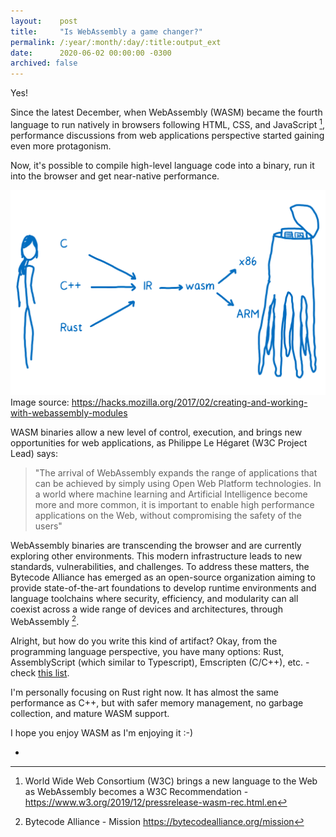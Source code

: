 ```yaml
---
layout:    post
title:     "Is WebAssembly a game changer?"
permalink: /:year/:month/:day/:title:output_ext
date:      2020-06-02 00:00:00 -0300
archived: false
---
```


Yes!

Since the latest December, when WebAssembly (WASM) became the fourth language to run natively in browsers following HTML, CSS, and JavaScript [^1], performance discussions from web applications perspective started gaining even more protagonism.

Now, it's possible to compile high-level language code into a binary, run it into the browser and get near-native performance.

[![WASM drawing](/assets/is-webassembly-a-game-changer.png "WASM drawing")](/assets/is-webassembly-a-game-changer.png)
<span class="source">Image source: https://hacks.mozilla.org/2017/02/creating-and-working-with-webassembly-modules</span>

WASM binaries allow a new level of control, execution, and brings new opportunities for web applications, as Philippe Le Hégaret (W3C Project Lead) says:

> "The arrival of WebAssembly expands the range of applications that can be achieved by simply using Open Web Platform technologies. In a world where machine learning and Artificial Intelligence become more and more common, it is important to enable high performance applications on the Web, without compromising the safety of the users"

WebAssembly binaries are transcending the browser and are currently exploring other environments. This modern infrastructure leads to new standards, vulnerabilities, and challenges. To address these matters, the Bytecode Alliance has emerged as an open-source organization aiming to provide state-of-the-art foundations to develop runtime environments and language toolchains where security, efficiency, and modularity can all coexist across a wide range of devices and architectures, through WebAssembly [^2].

Alright, but how do you write this kind of artifact? Okay, from the programming language perspective, you have many options: Rust, AssemblyScript (which similar to Typescript), Emscripten (C/C++), etc. - check [this list](https://github.com/appcypher/awesome-wasm-langs).

I'm personally focusing on Rust right now. It has almost the same performance as C++, but with safer memory management, no garbage collection, and mature WASM support.

I hope you enjoy WASM as I'm enjoying it :-)

-

[^1]: World Wide Web Consortium (W3C) brings a new language to the Web as WebAssembly becomes a W3C Recommendation - https://www.w3.org/2019/12/pressrelease-wasm-rec.html.en

[^2]: Bytecode Alliance - Mission https://bytecodealliance.org/mission
